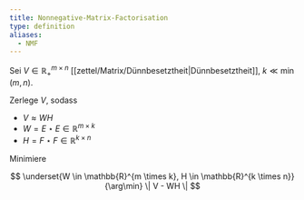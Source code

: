 ```yaml
---
title: Nonnegative-Matrix-Factorisation
type: definition
aliases:
  - NMF
---
```


Sei $V \in \mathbb{R}_+^{m \times n}$ [[zettel/Matrix/Dünnbesetztheit|Dünnbesetztheit]], $k \ll \min(m, n)$.

Zerlege $V$, sodass
- $V \approx WH$
- $W = E \star E \in \mathbb{R}^{m \times k}$
- $H = F \star F \in \mathbb{R}^{k \times n}$

Minimiere

$$
	\underset{W \in \mathbb{R}^{m \times k}, H \in \mathbb{R}^{k \times n}}{\arg\min} \| V - WH \|
$$